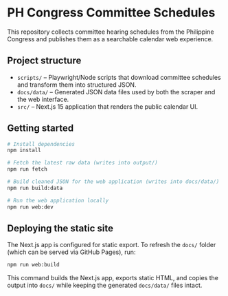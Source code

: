# PH Congress Committee Schedules

This repository collects committee hearing schedules from the Philippine Congress and
publishes them as a searchable calendar web experience.

## Project structure

- `scripts/` – Playwright/Node scripts that download committee schedules and
  transform them into structured JSON.
- `docs/data/` – Generated JSON data files used by both the scraper and the web
  interface.
- `src/` – Next.js 15 application that renders the public calendar UI.

## Getting started

```bash
# Install dependencies
npm install

# Fetch the latest raw data (writes into output/)
npm run fetch

# Build cleaned JSON for the web application (writes into docs/data/)
npm run build:data

# Run the web application locally
npm run web:dev
```

## Deploying the static site

The Next.js app is configured for static export. To refresh the `docs/` folder
(which can be served via GitHub Pages), run:

```bash
npm run web:build
```

This command builds the Next.js app, exports static HTML, and copies the output
into `docs/` while keeping the generated `docs/data/` files intact.

